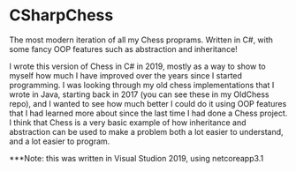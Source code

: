 # CSharpChess
The most modern iteration of all my Chess proprams.  Written in C#, with some fancy OOP features such as abstraction and inheritance!

I wrote this version of Chess in C# in 2019, mostly as a way to show to myself how much I have improved over the years since I started programming.  I was looking through my old chess implementations that I wrote in Java, starting back in 2017 (you can see these in my OldChess repo), and I wanted to see how much better I could do it using OOP features that I had learned more about since the last time I had done a Chess project.  I think that Chess is a very basic example of how inheritance and abstraction can be used to make a problem both a lot easier to understand, and a lot easier to program.


***Note: this was written in Visual Studion 2019, using netcoreapp3.1
